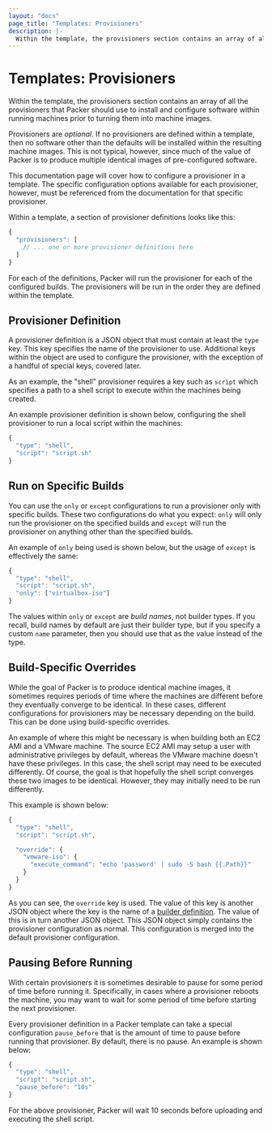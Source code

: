 ```yaml
---
layout: "docs"
page_title: "Templates: Provisioners"
description: |-
  Within the template, the provisioners section contains an array of all the provisioners that Packer should use to install and configure software within running machines prior to turning them into machine images.
---
```


# Templates: Provisioners

Within the template, the provisioners section contains an array of all the
provisioners that Packer should use to install and configure software within
running machines prior to turning them into machine images.

Provisioners are _optional_. If no provisioners are defined within a template,
then no software other than the defaults will be installed within the
resulting machine images. This is not typical, however, since much of the
value of Packer is to produce multiple identical images
of pre-configured software.

This documentation page will cover how to configure a provisioner in a template.
The specific configuration options available for each provisioner, however,
must be referenced from the documentation for that specific provisioner.

Within a template, a section of provisioner definitions looks like this:

```javascript
{
  "provisioners": [
    // ... one or more provisioner definitions here
  ]
}
```

For each of the definitions, Packer will run the provisioner for each
of the configured builds. The provisioners will be run in the order
they are defined within the template.

## Provisioner Definition

A provisioner definition is a JSON object that must contain at least
the `type` key. This key specifies the name of the provisioner to use.
Additional keys within the object are used to configure the provisioner,
with the exception of a handful of special keys, covered later.

As an example, the "shell" provisioner requires a key such as `script`
which specifies a path to a shell script to execute within the machines
being created.

An example provisioner definition is shown below, configuring the shell
provisioner to run a local script within the machines:

```javascript
{
  "type": "shell",
  "script": "script.sh"
}
```

## Run on Specific Builds

You can use the `only` or `except` configurations to run a provisioner
only with specific builds. These two configurations do what you expect:
`only` will only run the provisioner on the specified builds and
`except` will run the provisioner on anything other than the specified
builds.

An example of `only` being used is shown below, but the usage of `except`
is effectively the same:

```javascript
{
  "type": "shell",
  "script": "script.sh",
  "only": ["virtualbox-iso"]
}
```

The values within `only` or `except` are _build names_, not builder
types. If you recall, build names by default are just their builder type,
but if you specify a custom `name` parameter, then you should use that
as the value instead of the type.

## Build-Specific Overrides

While the goal of Packer is to produce identical machine images, it
sometimes requires periods of time where the machines are different before
they eventually converge to be identical. In these cases, different configurations
for provisioners may be necessary depending on the build. This can be done
using build-specific overrides.

An example of where this might be necessary is when building both an EC2 AMI
and a VMware machine. The source EC2 AMI may setup a user with administrative
privileges by default, whereas the VMware machine doesn't have these privileges.
In this case, the shell script may need to be executed differently. Of course,
the goal is that hopefully the shell script converges these two images to be
identical. However, they may initially need to be run differently.

This example is shown below:

```javascript
{
  "type": "shell",
  "script": "script.sh",

  "override": {
    "vmware-iso": {
      "execute_command": "echo 'password' | sudo -S bash {{.Path}}"
    }
  }
}
```

As you can see, the `override` key is used. The value of this key is another
JSON object where the key is the name of a [builder definition](/docs/templates/builders.html).
The value of this is in turn another JSON object. This JSON object simply
contains the provisioner configuration as normal. This configuration is merged
into the default provisioner configuration.

## Pausing Before Running

With certain provisioners it is sometimes desirable to pause for some period
of time before running it. Specifically, in cases where a provisioner reboots
the machine, you may want to wait for some period of time before starting
the next provisioner.

Every provisioner definition in a Packer template can take a special
configuration `pause_before` that is the amount of time to pause before
running that provisioner. By default, there is no pause. An example
is shown below:

```javascript
{
  "type": "shell",
  "script": "script.sh",
  "pause_before": "10s"
}
```

For the above provisioner, Packer will wait 10 seconds before uploading
and executing the shell script.
